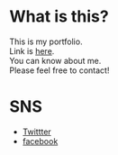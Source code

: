 # What is this?
This is my portfolio.<br/>
Link is [here](http://MasujimaRyohei.jp).<br/>
You can know about me.<br/>
Please feel free to contact!

# SNS
* [Twittter](https://twitter.com/MasujimaRyohei)
* [facebook](https://www.facebook.com/MasujimaRyohei)

